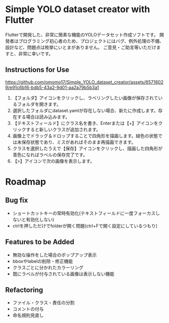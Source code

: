 # Simple YOLO dataset creator with Flutter

Flutterで開発した、非常に簡素な機能のYOLOデータセット作成ソフトです。
開発者はプログラミング初心者のため、プロジェクトにはバグ、例外処理の不備、設計など、問題点は枚挙にいとまがありません。
ご意見・ご助言等いただけますと、非常に幸いです。

## Instructions for Use

https://github.com/omomo17/Simple_YOLO_dataset_creator/assets/65716029/e91c6b16-bdb5-43a2-9d01-aa2a79b5b3a1

1. 【フォルダ】アイコンをクリックし、ラベリングしたい画像が保存されているフォルダを開きます。
2. 選択したフォルダにdataset.yamlが存在しない場合、新たに作成します。存在する場合は読み込みます。
3. 【テキストフィールド】にクラス名を書き、Enterまたは【+】アイコンをクリックすると新しいクラスが追加されます。
4. 画像上でドラッグ＆ドロップすることで四角形を描画します。緑色の状態では未保存状態であり、ミスがあればそのまま再描画できます。
5. クラスを選択したうえで【保存】アイコンをクリックし、描画した四角形が青色になればラベルの保存完了です。
6. 【>】アイコンで次の画像を表示します。

# Roadmap

## Bug fix
+ ショートカットキーの常時有効化(テキストフィールドに一度フォーカスしないと有効化しない)
+ ctrlを押しただけでfolderが開く問題(ctrl+Fで開く設定にしているつもり)

## Features to be Added
+ 無効な操作をした場合のポップアップ表示
+ bboxやlabelの削除・修正機能
+ クラスごとに分かれたカラーリング
+ 既にラベルが付与されている画像は表示しない機能

## Refactoring
+ ファイル・クラス・責任の分割
+ コメントの付与
+ 命名規則見直し
